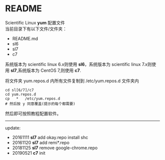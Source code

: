 <!-- README.md --- 
;; 
;; Description: 
;; Author: Hongyi Wu(吴鸿毅)
;; Email: wuhongyi@qq.com 
;; Created: 六 7月 16 21:16:08 2016 (+0800)
;; Last-Updated: 二 5月 21 22:03:42 2019 (+0800)
;;           By: Hongyi Wu(吴鸿毅)
;;     Update #: 11
;; URL: http://wuhongyi.cn -->

# README

Scientific Linux **yum** 配置文件  
当前目录下有以下文件/文件夹：

- README.md
- sl6
- sl7
- c7

系统版本为 scientific linux 6.x则使用 **sl6**，系统版本为 scientific linux 7.x则使用 **sl7**,系统版本为 CentOS 7,则使用 **c7**.

将文件夹 yum.repos.d 内所有文件复制到 /etc/yum.repos.d 文件夹内

```shell
cd sl[6/7]/c7
cd yum.repos.d
cp   *   /etc/yum.repos.d
# 然后按 y 同意覆盖(提示的每个都需要)
```

然后即可按照教程配置软件。

----

update:

- 20161111 **sl7** add okay.repo  install shc
- 20161120 **sl7** add remi*.repo
- 20181125 **sl7** remove google-chrome.repo
- 20190521 **c7**  init

<!-- README.md ends here -->
